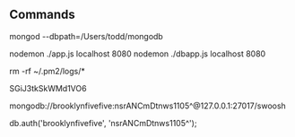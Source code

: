 Commands
---

mongod --dbpath=/Users/todd/mongodb

nodemon ./app.js localhost 8080
nodemon ./dbapp.js localhost 8080

rm -rf ~/.pm2/logs/*

SGiJ3tkSkWMd1VO6

mongodb://brooklynfivefive:nsrANCmDtnws1105^@127.0.0.1:27017/swoosh

db.auth('brooklynfivefive', 'nsrANCmDtnws1105^');